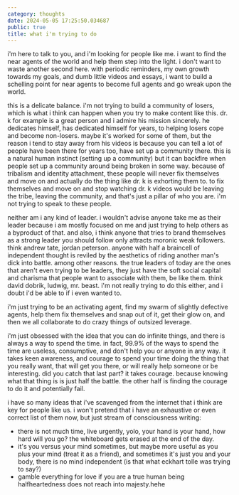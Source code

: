 ```yaml
---
category: thoughts
date: 2024-05-05 17:25:50.034687
public: true
title: what i'm trying to do
---
```


i'm here to talk to you, and i'm looking for people like me. i want to find the near agents of the world and help them step into the light. i don't want to waste another second here. with periodic reminders, my own growth towards my goals, and dumb little videos and essays, i want to build a schelling point for near agents to become full agents and go wreak upon the world.

this is a delicate balance. i'm not trying to build a community of losers, which is what i think can happen when you try to make content like this. dr. k for example is a great person and i admire his mission sincerely. he dedicates himself, has dedicated himself for years, to helping losers cope and become non-losers. maybe it's worked for some of them, but the reason i tend to stay away from his videos is because you can tell a lot of people have been there for years too, have set up a community there. this is a natural human instinct (setting up a community) but it can backfire when people set up a community around being broken in some way. because of tribalism and identity attachment, these people will never fix themselves and move on and actually do the thing like dr. k is exhorting them to. to fix themselves and move on and stop watching dr. k videos would be leaving the tribe, leaving the community, and that's just a pillar of who you are. i'm not trying to speak to these people.

neither am i any kind of leader. i wouldn't advise anyone take me as their leader because i am mostly focused on me and just trying to help others as a byproduct of that. and also, i think anyone that tries to brand themselves as a strong leader you should follow only attracts moronic weak followers. think andrew tate, jordan peterson. anyone with half a braincell of independent thought is reviled by the aesthetics of riding another man's dick into battle. among other reasons. the true leaders of today are the ones that aren't even trying to be leaders, they just have the soft social capital and charisma that people want to associate with them, be like them. think david dobrik, ludwig, mr. beast. i'm not really trying to do this either, and i doubt i'd be able to if i even wanted to.

i'm just trying to be an activating agent, find my swarm of slightly defective agents, help them fix themselves and snap out of it, get their glow on, and then we all collaborate to do crazy things of outsized leverage.

i'm just obsessed with the idea that you can do infinite things, and there is always a way to spend the time. in fact, 99.9% of the ways to spend the time are useless, consumptive, and don't help you or anyone in any way. it takes keen awareness, and courage to spend your time doing the thing that you really want, that will get you there, or will really help someone or be interesting. did you catch that last part? it takes courage. because knowing what that thing is is just half the battle. the other half is finding the courage to do it and potentially fail.

i have so many ideas that i've scavenged from the internet that i think are key for people like us. i won't pretend that i have an exhaustive or even correct list of them now, but just stream of consciousness writing:

* there is not much time, live urgently, yolo, your hand is your hand, how hard will you go? the whiteboard gets erased at the end of the day.
* it's you versus your mind sometimes, but maybe more useful as you plus your mind (treat it as a friend), and sometimes it's just you and your body, there is no mind independent (is that what eckhart tolle was trying to say?)
* gamble everything for love if you are a true human being halfheartedness does not reach into majesty.hehe